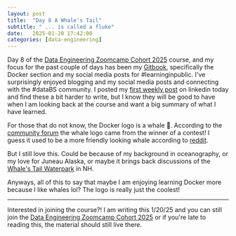 ```yaml
---
layout: post
title:  "Day 8 A Whale's Tail"
subtitle: " ... is called a fluke"
date:   2025-01-20 17:42:00
categories: [data-engineering]
---
```


Day 8 of the [Data Engineering Zoomcamp Cohort 2025](https://github.com/DataTalksClub/data-engineering-zoomcamp/) course, and my focus
for the past couple of days has been my [Gitbook](https://data-engineering-zoomcamp-2025-t.gitbook.io/tinker0425/), specifically the
Docker section and my social media posts for #learninginpublic. I've surprisingly 
enjoyed blogging and my social media posts and connecting with the #dataBS
community. I posted my [first weekly post](https://www.linkedin.com/posts/kaylaflynn_dezoomcamp-learninginpublic-activity-7287182867204292608-Xedg?utm_source=share&utm_medium=member_desktop)
on linkedin today and find these a bit harder to write, but I know they will be good to have when I
am looking back at the course and want a big summary of what I have learned.

For those that do not know, the Docker logo is a whale :whale:. According
to the [community forum](https://forums.docker.com/t/where-does-the-idea-of-a-whale-on-the-logo-come-from/10874)
the whale logo came from the winner of a contest! I guess it used to be a more
friendly looking whale according to [reddit](https://www.reddit.com/r/webdev/comments/cqbp10/docker_changed_their_icons_goodbye_friendly_whale/).

But I still love this. Could be
because of my background in oceanography, or my love for Juneau Alaska, or 
maybe it brings back discussions of the [Whale's Tail Waterpark](https://whalestalewaterpark.net/)
in NH.

Anyways, all of this to say that maybe I am enjoying learning Docker more because
I like whales lol? The logo is really just the coolest!

***
Interested in joining the course?! I am writing this 1/20/25 and you can still join
the [Data Engineering Zoomcamp Cohort 2025](https://github.com/DataTalksClub/data-engineering-zoomcamp/) or if you're late to 
reading this, the material should still live there.